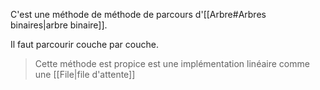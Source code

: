 C'est une méthode de méthode de parcours d'[[Arbre#Arbres binaires|arbre binaire]].

Il faut parcourir couche par couche.
> Cette méthode est propice est une implémentation linéaire comme une [[File|file d'attente]]